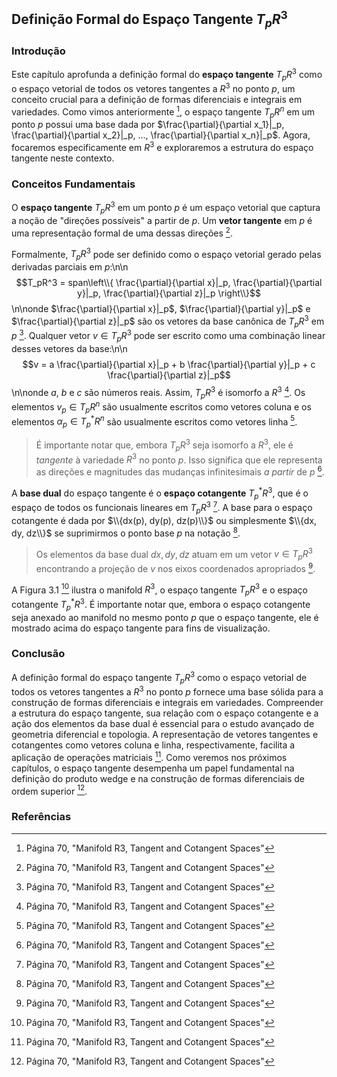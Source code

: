 ## Definição Formal do Espaço Tangente $T_pR^3$

### Introdução
Este capítulo aprofunda a definição formal do **espaço tangente** $T_pR^3$ como o espaço vetorial de todos os vetores tangentes a $R^3$ no ponto *p*, um conceito crucial para a definição de formas diferenciais e integrais em variedades. Como vimos anteriormente [^1], o espaço tangente $T_pR^n$ em um ponto *p* possui uma base dada por $\frac{\partial}{\partial x_1}|_p, \frac{\partial}{\partial x_2}|_p, ..., \frac{\partial}{\partial x_n}|_p$. Agora, focaremos especificamente em $R^3$ e exploraremos a estrutura do espaço tangente neste contexto.

### Conceitos Fundamentais

O **espaço tangente** $T_pR^3$ em um ponto *p* é um espaço vetorial que captura a noção de "direções possíveis" a partir de *p*. Um **vetor tangente** em *p* é uma representação formal de uma dessas direções [^1].

Formalmente, $T_pR^3$ pode ser definido como o espaço vetorial gerado pelas derivadas parciais em *p*:\n\n$$T_pR^3 = span\left\\{ \frac{\partial}{\partial x}|_p, \frac{\partial}{\partial y}|_p, \frac{\partial}{\partial z}|_p \right\\}$$\n\nonde $\frac{\partial}{\partial x}|_p$, $\frac{\partial}{\partial y}|_p$ e $\frac{\partial}{\partial z}|_p$ são os vetores da base canônica de $T_pR^3$ em *p* [^1].  Qualquer vetor $v \in T_pR^3$ pode ser escrito como uma combinação linear desses vetores da base:\n\n$$v = a \frac{\partial}{\partial x}|_p + b \frac{\partial}{\partial y}|_p + c \frac{\partial}{\partial z}|_p$$\n\nonde *a*, *b* e *c* são números reais.  Assim, $T_pR^3$ é isomorfo a $R^3$ [^1]. Os elementos $v_p \in T_pR^n$ são usualmente escritos como vetores coluna e os elementos $\alpha_p \in T_p^*R^n$ são usualmente escritos como vetores linha [^1].

> É importante notar que, embora $T_pR^3$ seja isomorfo a $R^3$, ele é *tangente* à variedade $R^3$ no ponto *p*. Isso significa que ele representa as direções e magnitudes das mudanças infinitesimais *a partir* de *p* [^1].

A **base dual** do espaço tangente é o **espaço cotangente** $T^*_pR^3$, que é o espaço de todos os funcionais lineares em $T_pR^3$ [^1]. A base para o espaço cotangente é dada por $\\{dx(p), dy(p), dz(p)\\}$ ou simplesmente $\\{dx, dy, dz\\}$ se suprimirmos o ponto base *p* na notação [^1].

> Os elementos da base dual $dx, dy, dz$ atuam em um vetor $v \in T_pR^3$ encontrando a projeção de *v* nos eixos coordenados apropriados [^1].

A Figura 3.1 [^1] ilustra o manifold $R^3$, o espaço tangente $T_pR^3$ e o espaço cotangente $T^*_pR^3$. É importante notar que, embora o espaço cotangente seja anexado ao manifold no mesmo ponto *p* que o espaço tangente, ele é mostrado acima do espaço tangente para fins de visualização.

### Conclusão

A definição formal do espaço tangente $T_pR^3$ como o espaço vetorial de todos os vetores tangentes a $R^3$ no ponto *p* fornece uma base sólida para a construção de formas diferenciais e integrais em variedades. Compreender a estrutura do espaço tangente, sua relação com o espaço cotangente e a ação dos elementos da base dual é essencial para o estudo avançado de geometria diferencial e topologia. A representação de vetores tangentes e cotangentes como vetores coluna e linha, respectivamente, facilita a aplicação de operações matriciais [^1]. Como veremos nos próximos capítulos, o espaço tangente desempenha um papel fundamental na definição do produto wedge e na construção de formas diferenciais de ordem superior [^1].

### Referências
[^1]: Página 70, "Manifold R3, Tangent and Cotangent Spaces"
<!-- END -->